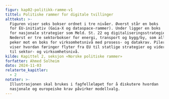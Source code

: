 ```yaml
---
figur: kap02-politikk-ramme-v1
tittel: Politiske rammer for digitale tvillinger
alttekst: >-
  Figuren viser seks bokser ordnet i tre nivåer. Øverst står en boks
  for EU-initiativ (Gaia-X og dataspace-rammer). Under ligger en boks
  for nasjonale strategier som Meld. St. 22 og digitaliseringsstrategien.
  Nederst er tre sektorbokser for energi, transport og bygg/by, som alle
  peker mot en boks for virksomhetsnivå med prosess- og datakrav. Piler
  viser hvordan føringer flyter fra EU til statlige strategier og videre
  til sektor- og virksomhetsnivå.
kilde: Kapittel 2, seksjon «Norske politiske rammer»
forfatter: Ahmed Solheim
dato: 2024-11-03
relaterte_kapitler:
  - 2
notater: >-
  Illustrasjonen skal brukes i fagfelleløpet for å diskutere hvordan
  nasjonale og europeiske krav påvirker modellvalg.
---
```

